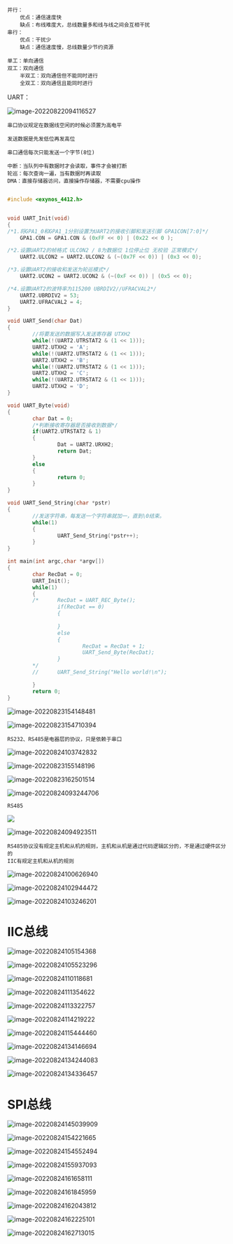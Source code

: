 ```
并行：
	优点：通信速度快
	缺点：布线难度大，总线数量多和线与线之间会互相干扰
串行：
	优点：干扰少
	缺点：通信速度慢，总线数量少节约资源
```

```
单工：单向通信
双工：双向通信
	半双工：双向通信但不能同时进行
	全双工：双向通信且能同时进行
```

UART：

![image-20220822094116527](C:\Users\Insummer\Desktop\markdown\通信基础\UART.png)

```
串口协议规定在数据线空闲的时候必须置为高电平

发送数据是先发低位再发高位

串口通信每次只能发送一个字节(8位)

中断：当队列中有数据时才会读取，事件才会被打断
轮巡：每次查询一遍，当有数据时再读取
DMA：直接存储器访问，直接操作存储器，不需要cpu操作


```

```c
#include <exynos_4412.h>


void UART_Init(void)
{
/*1.将GPA1_0和GPA1_1分别设置为UART2的接收引脚和发送引脚 GPA1CON[7:0]*/
    GPA1.CON = GPA1.CON & (0xFF << 0) | (0x22 << 0 );

/*2.设置UART2的帧格式 ULCON2 / 8为数据位 1位停止位 无校验 正常模式*/
    UART2.ULCON2 = UART2.ULCON2 & (~(0x7F << 0)) | (0x3 << 0);

/*3.设置UART2的接收和发送为轮巡模式*/
    UART2.UCON2 = UART2.UCON2 & (~(0xF << 0)) | (0x5 << 0);

/*4.设置UART2的波特率为115200 UBRDIV2//UFRACVAL2*/
    UART2.UBRDIV2 = 53;
    UART2.UFRACVAL2 = 4;
}

void UART_Send(char Dat)
{
        //将要发送的数据写入发送寄存器 UTXH2
        while(!(UART2.UTRSTAT2 & (1 << 1)));
        UART2.UTXH2 = 'A';
        while(!(UART2.UTRSTAT2 & (1 << 1)));
        UART2.UTXH2 = 'B';
        while(!(UART2.UTRSTAT2 & (1 << 1)));
        UART2.UTXH2 = 'C';
        while(!(UART2.UTRSTAT2 & (1 << 1)));
        UART2.UTXH2 = 'D';
}

void UART_Byte(void)
{
        char Dat = 0;
        /*判断接收寄存器是否接收到数据*/
        if(UART2.UTRSTAT2 & 1)
        {
                Dat = UART2.URXH2;
                return Dat;
        }
        else
        {
                return 0;
        }
}

void UART_Send_String(char *pstr)
{
        //发送字符串，每发送一个字符串就加一，直到\0结束。
        while(1)
        {
                UART_Send_String(*pstr++);
        }
}

int main(int argc,char *argv[])
{
        char RecDat = 0;
        UART_Init();
        while(1)
        {
        /*      RecDat = UART_REC_Byte();
                if(RecDat == 0)
                {
                        
                }
                else
                {
                        RecDat = RecDat + 1;
                        UART_Send_Byte(RecDat);
                }
        */
        //      UART_Send_String("Hello world!\n");

        }
        return 0;
}
```

![image-20220823154148481](C:\Users\Insummer\Desktop\markdown\通信基础\UART_Problem.png)

![image-20220823154710394](C:\Users\Insummer\Desktop\markdown\通信基础\UART_Problem1.png)





```
RS232、RS485是电器层的协议，只是依赖于串口
```

![image-20220824103742832](C:\Users\Insummer\Desktop\markdown\通信基础\RS232.png)

![image-20220823155148196](C:\Users\Insummer\Desktop\markdown\通信基础\RS232_1.png)

![image-20220823162501514](C:\Users\Insummer\Desktop\markdown\通信基础\RS232_level_switch.png)

![image-20220824093244706](C:\Users\Insummer\Desktop\markdown\通信基础\RS232_Problem.png)





```
RS485
```

![](C:\Users\Insummer\Desktop\markdown\通信基础\RS485_1.png)

![image-20220824094923511](C:\Users\Insummer\Desktop\markdown\通信基础\RS485_2.png)



 ```
 RS485协议没有规定主机和从机的规则，主机和从机是通过代码逻辑区分的，不是通过硬件区分的
 IIC有规定主机和从机的规则
 ```

![image-20220824100626940](C:\Users\Insummer\Desktop\markdown\通信基础\RS485_API.png)

![image-20220824102944472](C:\Users\Insummer\Desktop\markdown\通信基础\RS485_Level_Switch.png)

![image-20220824103246201](C:\Users\Insummer\Desktop\markdown\通信基础\RS485_advantage.png)





# IIC总线

![image-20220824105154368](C:\Users\Insummer\Desktop\markdown\通信基础\IIC_introduce.png)

![image-20220824105523296](C:\Users\Insummer\Desktop\markdown\通信基础\IIC_introduce_1.png)

![image-20220824110118681](C:\Users\Insummer\Desktop\markdown\通信基础\IIC_Connect.png)

![image-20220824111354622](C:\Users\Insummer\Desktop\markdown\通信基础\IIC_Connect_From.png)

![image-20220824113322757](C:\Users\Insummer\Desktop\markdown\通信基础\IIC_search.png)

![image-20220824114219222](C:\Users\Insummer\Desktop\markdown\通信基础\IIC_Send&ACK.png)

![image-20220824115444460](C:\Users\Insummer\Desktop\markdown\通信基础\IIC_Sync.png)

 ![image-20220824134146694](C:\Users\Insummer\Desktop\markdown\通信基础\IIC_Classical.png)

![image-20220824134244083](C:\Users\Insummer\Desktop\markdown\通信基础\IIC_Classical_1.png)

![image-20220824134336457](C:\Users\Insummer\Desktop\markdown\通信基础\IIC_Classical_END.png)





# SPI总线

![image-20220824145039909](C:\Users\Insummer\Desktop\markdown\通信基础\SPI.png)

![image-20220824154221665](C:\Users\Insummer\Desktop\markdown\通信基础\SPI_Search.png)

![image-20220824154552494](C:\Users\Insummer\Desktop\markdown\通信基础\SPI_Connect.png)

![image-20220824155937093](C:\Users\Insummer\Desktop\markdown\通信基础\SPI_polarity.png)

![image-20220824161658111](C:\Users\Insummer\Desktop\markdown\通信基础\SPI_polarity_1.png)

![image-20220824161845959](C:\Users\Insummer\Desktop\markdown\通信基础\SPI_polarity_2.png)

![image-20220824162043812](C:\Users\Insummer\Desktop\markdown\通信基础\SPI_polarity_3.png)

![image-20220824162225101](C:\Users\Insummer\Desktop\markdown\通信基础\SPI_polarity_4.png)

![image-20220824162713015](C:\Users\Insummer\Desktop\markdown\通信基础\SPI_IIC_diffrent.png)
